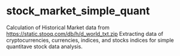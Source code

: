 # stock_market_simple_quant
Calculation of Historical Market data from https://static.stooq.com/db/h/d_world_txt.zip
Extracting data of cryptocurrencies, currencies, indices, and stocks indices for simple quantitave stock data analysis.

